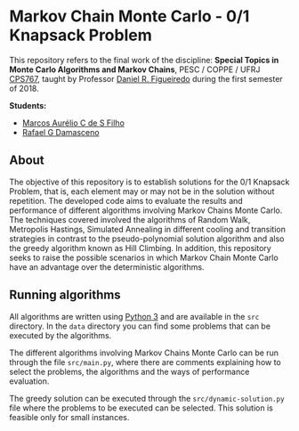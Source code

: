 # Markov Chain Monte Carlo - 0/1 Knapsack Problem

This repository refers to the final work of the discipline: **Special Topics in Monte Carlo Algorithms and Markov Chains**, PESC / COPPE / UFRJ [CPS767](http://land.ufrj.br/~daniel/mcmc/), taught by Professor [Daniel R. Figueiredo](http://www.land.ufrj.br/~daniel/) during the first semester of 2018.

**Students:**

* [Marcos Aurélio C de S Filho](https://github.com/Maasouza)
* [Rafael G Damasceno](https://github.com/DamascenoRafael)


## About

The objective of this repository is to establish solutions for the 0/1 Knapsack Problem, that is, each element may or may not be in the solution without repetition. The developed code aims to evaluate the results and performance of different algorithms involving Markov Chains Monte Carlo. The techniques covered involved the algorithms of Random Walk, Metropolis Hastings, Simulated Annealing in different cooling and transition strategies in contrast to the pseudo-polynomial solution algorithm and also the greedy algorithm known as Hill Climbing. In addition, this repository seeks to raise the possible scenarios in which Markov Chain Monte Carlo have an advantage over the deterministic algorithms.

## Running algorithms

All algorithms are written using [Python 3](https://www.python.org/) and are available in the `src` directory. In the `data` directory you can find some problems that can be executed by the algorithms.

The different algorithms involving Markov Chains Monte Carlo can be run through the file `src/main.py`, where there are comments explaining how to select the problems, the algorithms and the ways of performance evaluation.

The greedy solution can be executed through the `src/dynamic-solution.py` file where the problems to be executed can be selected. This solution is feasible only for small instances.

